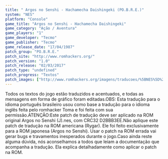 ```yaml
---
title: " Argos no Senshi - Hachamecha Daishingeki (PO.B.R.E.)"
system: "NES"
platform: "Console"
game_title: "Argos no Senshi - Hachamecha Daishingeki"
game_category: "Ação / Aventura"
game_players: "1"
game_developer: "Tecmo"
game_publisher: "Tecmo"
game_release_date: "17/04/1987"
patch_group: "PO.B.R.E."
patch_site: "http://www.romhackers.org/"
patch_version: "1.0"
patch_release: "02/03/2017"
patch_type: "undefined"
patch_progress: "Textos"
patch_images: ["http://www.romhackers.org/imagens/traducoes/%5BNES%5D%20Argos%20no%20Senshi%20-%20POBRE%20-%201.png","http://www.romhackers.org/imagens/traducoes/%5BNES%5D%20Argos%20no%20Senshi%20-%20POBRE%20-%202.png","http://www.romhackers.org/imagens/traducoes/%5BNES%5D%20Argos%20no%20Senshi%20-%20POBRE%20-%203.png"]
---
```

Todos os textos do jogo estão traduzidos e acentuados, e todas as mensagens em forma de gráfico foram editadas.OBS: Esta tradução para o idioma português brasileiro usou como base a tradução para o idioma inglês feita pelo romhacker Toma e foi feita com sua permissão.ATENÇÃO:Este patch de tradução deve ser aplicado na ROM original Argos no Senshi (J).nes, com CRC32 D2BBB3EE.Não aplique este patch de tradução na ROM americana (Rygar). Ele foi feito exclusivamente para a ROM japonesa (Argos no Senshi). Usar o patch na ROM errada vai gerar bugs e travamentos inesperados durante o jogo.Caso ainda reste alguma dúvida, nós aconselhamos a todos que leiam a documentação que acompanha a tradução. Ela explica detalhadamente como aplicar o patch na ROM.